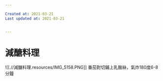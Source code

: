 ```yaml
---

Created at: 2021-03-21
Last updated at: 2021-03-21


---
```


# 減醣料理


![[.//減醣料理.resources/IMG_5158.PNG]]
番茄對切鋪上乳酪絲，氣炸180度6-8分鐘

